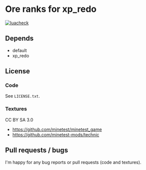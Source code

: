# Ore ranks for xp_redo

[![luacheck](https://github.com/mt-mods/xp_redo_ranks_ores/workflows/luacheck/badge.svg)](https://github.com/mt-mods/xp_redo_ranks_ores/actions)

## Depends

* default
* xp_redo

## License

### Code

See `LICENSE.txt`.

### Textures

CC BY SA 3.0
* https://github.com/minetest/minetest_game
* https://github.com/minetest-mods/technic

## Pull requests / bugs

I'm happy for any bug reports or pull requests (code and textures).

